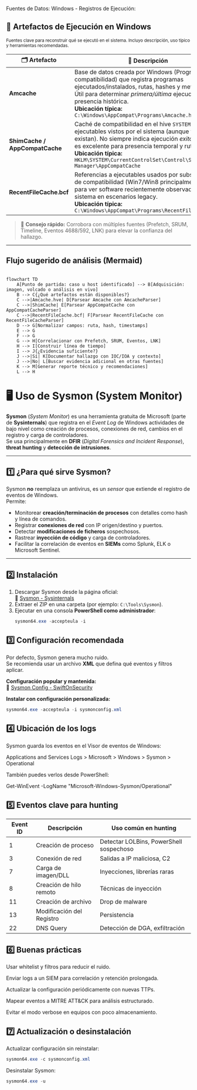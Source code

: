 Fuentes de Datos: Windows - Registros de Ejecución:

## 🧩 Artefactos de Ejecución en Windows

<sub>Fuentes clave para reconstruir qué se ejecutó en el sistema. Incluyo descripción, uso típico y herramientas recomendadas.</sub>

<table>
  <thead>
    <tr>
      <th>🗂️ Artefacto</th>
      <th>📝 Descripción</th>
      <th>🛠️ Herramientas</th>
      <th>🔗 Enlaces</th>
    </tr>
  </thead>
  <tbody>
    <tr>
      <td><strong>Amcache</strong></td>
      <td>
        Base de datos creada por Windows (Programa de compatibilidad) que registra programas ejecutados/instalados, rutas, hashes y metadatos. Útil para determinar <em>primera/última</em> ejecución y presencia histórica.
        <br/><strong>Ubicación típica:</strong> <code>C:\Windows\AppCompat\Programs\Amcache.hve</code>
      </td>
      <td>
        • AmcacheParser (EZ)<br/>
        • AmcacheParser (Python)
      </td>
      <td>
        <a href="https://ericzimmerman.github.io/#!index.md">🔗 AmcacheParser (Eric Zimmerman)</a><br/>
        <a href="https://github.com/williballenthin/python-amcache">🔗 python-amcache (W. Ballenthin)</a>
      </td>
    </tr>
    <tr>
      <td><strong>ShimCache / AppCompatCache</strong></td>
      <td>
        Caché de compatibilidad en el hive <code>SYSTEM</code> que lista ejecutables vistos por el sistema (aunque ya no existan). No siempre indica ejecución <em>exitosa</em>, pero es excelente para presencia temporal y rutas.
        <br/><strong>Ubicación típica:</strong> <code>HKLM\SYSTEM\CurrentControlSet\Control\Session Manager\AppCompatCache</code>
      </td>
      <td>
        • AppCompatCacheParser (EZ)<br/>
        • ShimCacheParser (Python)
      </td>
      <td>
        <a href="https://ericzimmerman.github.io/#!index.md">🔗 AppCompatCacheParser (Eric Zimmerman)</a><br/>
        <a href="https://github.com/mandiant/ShimCacheParser">🔗 ShimCacheParser (Mandiant)</a>
      </td>
    </tr>
    <tr>
      <td><strong>RecentFileCache.bcf</strong></td>
      <td>
        Referencias a ejecutables usados por subsistemas de compatibilidad (Win7/Win8 principalmente). Útil para ver software recientemente observado por el sistema en escenarios legacy.
        <br/><strong>Ubicación típica:</strong> <code>C:\Windows\AppCompat\Programs\RecentFileCache.bcf</code>
      </td>
      <td>
        • RecentFileCacheParser (Python)<br/>
        • WindowsSCOPE (viewer)
      </td>
      <td>
        <a href="https://github.com/keydet89/Tools/blob/master/RecentFileCacheParser.py">🔗 RecentFileCacheParser (Corey Harrell)</a><br/>
        <a href="https://www.windowsscope.com/">🔗 WindowsSCOPE</a>
      </td>
    </tr>
  </tbody>
</table>

> 🧠 **Consejo rápido:** Corrobora con múltiples fuentes (Prefetch, SRUM, Timeline, Eventos 4688/592, LNK) para elevar la confianza del hallazgo.

---

## Flujo sugerido de análisis (Mermaid)

```mermaid

flowchart TD
    A[Punto de partida: caso u host identificado] --> B[Adquisición: imagen, volcado o análisis en vivo]
    B --> C{¿Qué artefactos están disponibles?}
    C -->|Amcache.hve| D[Parsear Amcache con AmcacheParser]
    C -->|ShimCache| E[Parsear AppCompatCache con AppCompatCacheParser]
    C -->|RecentFileCache.bcf| F[Parsear RecentFileCache con RecentFileCacheParser]
    D --> G[Normalizar campos: ruta, hash, timestamps]
    E --> G
    F --> G
    G --> H[Correlacionar con Prefetch, SRUM, Eventos, LNK]
    H --> I[Construir línea de tiempo]
    I --> J{¿Evidencia suficiente?}
    J -->|Sí| K[Documentar hallazgo con IOC/IOA y contexto]
    J -->|No| L[Buscar evidencia adicional en otras fuentes]
    K --> M[Generar reporte técnico y recomendaciones]
    L --> H
```

# 🖥️ Uso de Sysmon (System Monitor)

**Sysmon** (*System Monitor*) es una herramienta gratuita de Microsoft (parte de **Sysinternals**) que registra en el *Event Log* de Windows actividades de bajo nivel como creación de procesos, conexiones de red, cambios en el registro y carga de controladores.  
Se usa principalmente en **DFIR** (*Digital Forensics and Incident Response*), **threat hunting** y **detección de intrusiones**.

---

## 1️⃣ ¿Para qué sirve Sysmon?
Sysmon **no** reemplaza un antivirus, es un *sensor* que extiende el registro de eventos de Windows.  
Permite:
- Monitorear **creación/terminación de procesos** con detalles como hash y línea de comandos.
- Registrar **conexiones de red** con IP origen/destino y puertos.
- Detectar **modificaciones de ficheros** sospechosos.
- Rastrear **inyección de código** y carga de controladores.
- Facilitar la correlación de eventos en **SIEMs** como Splunk, ELK o Microsoft Sentinel.

---

## 2️⃣ Instalación
1. Descargar Sysmon desde la página oficial:  
   🔗 [Sysmon - Sysinternals](https://learn.microsoft.com/en-us/sysinternals/downloads/sysmon)
2. Extraer el ZIP en una carpeta (por ejemplo: `C:\Tools\Sysmon`).
3. Ejecutar en una consola **PowerShell como administrador**:
   ```powershell
   sysmon64.exe -accepteula -i

## 3️⃣ Configuración recomendada

Por defecto, Sysmon genera mucho ruido.  
Se recomienda usar un archivo **XML** que defina qué eventos y filtros aplicar.

**Configuración popular y mantenida:**  
🔗 [Sysmon Config - SwiftOnSecurity](https://github.com/SwiftOnSecurity/sysmon-config)

**Instalar con configuración personalizada:**
```powershell
sysmon64.exe -accepteula -i sysmonconfig.xml
```

## 4️⃣ Ubicación de los logs

Sysmon guarda los eventos en el Visor de eventos de Windows:

Applications and Services Logs > Microsoft > Windows > Sysmon > Operational


También puedes verlos desde PowerShell:

Get-WinEvent -LogName "Microsoft-Windows-Sysmon/Operational"

## 5️⃣ Eventos clave para hunting

| Event ID | Descripción               | Uso común en hunting                    |
|----------|---------------------------|------------------------------------------|
| 1        | Creación de proceso       | Detectar LOLBins, PowerShell sospechoso  |
| 3        | Conexión de red           | Salidas a IP maliciosa, C2               |
| 7        | Carga de imagen/DLL       | Inyecciones, librerías raras             |
| 8        | Creación de hilo remoto   | Técnicas de inyección                    |
| 11       | Creación de archivo       | Drop de malware                          |
| 13       | Modificación del Registro | Persistencia                             |
| 22       | DNS Query                 | Detección de DGA, exfiltración           |

## 6️⃣ Buenas prácticas

Usar whitelist y filtros para reducir el ruido.

Enviar logs a un SIEM para correlación y retención prolongada.

Actualizar la configuración periódicamente con nuevas TTPs.

Mapear eventos a MITRE ATT&CK para análisis estructurado.

Evitar el modo verbose en equipos con poco almacenamiento.

## 7️⃣ Actualización o desinstalación

Actualizar configuración sin reinstalar:
```powershell
sysmon64.exe -c sysmonconfig.xml
```

Desinstalar Sysmon:
```powershell
sysmon64.exe -u
```

